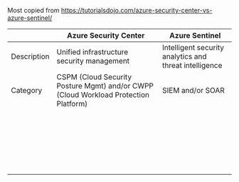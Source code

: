 Most copied from https://tutorialsdojo.com/azure-security-center-vs-azure-sentinel/

|   | Azure Security Center  | Azure Sentinel  |
|---|---|---|
| Description  | Unified infrastructure security management   | Intelligent security analytics and threat intelligence   |
| Category  | CSPM (Cloud Security Posture Mgmt) and/or CWPP (Cloud Workload Protection Platform)  | SIEM and/or SOAR  |
|   |   |   |
|   |   |   |
|   |   |   |
|   |   |   |
|   |   |   |
|   |   |   |
|   |   |   |
|   |   |   |
|   |   |   |
|   |   |   |
|   |   |   |
|   |   |   |
|   |   |   |
|   |   |   |
|   |   |   |
|   |   |   |
|   |   |   |
|   |   |   |
|   |   |   |
|   |   |   |
|   |   |   |
|   |   |   |
|   |   |   |
|   |   |   |
